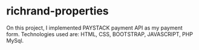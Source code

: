 # richrand-properties
On this project, I implemented PAYSTACK payment API as my payment form. Technologies used are: HTML, CSS, BOOTSTRAP, JAVASCRIPT, PHP MySql.
